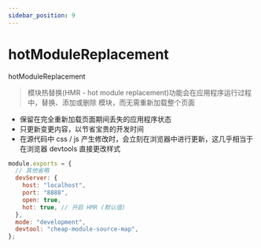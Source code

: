 ```yaml
---
sidebar_position: 9
---
```


# hotModuleReplacement

hotModuleReplacement

> 模块热替换(HMR - hot module replacement)功能会在应用程序运行过程中，替换、添加或删除 模块，而无需重新加载整个页面

- 保留在完全重新加载页面期间丢失的应用程序状态
- 只更新变更内容，以节省宝贵的开发时间
- 在源代码中 css / js 产生修改时，会立刻在浏览器中进行更新，这几乎相当于在浏览器 devtools 直接更改样式

```javascript
module.exports = {
  // 其他省略
  devServer: {
    host: "localhost",
    port: "8888",
    open: true,
    hot: true, // 开启 HMR (默认值)
  },
  mode: "development",
  devtool: "cheap-module-source-map",
};
```
